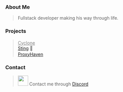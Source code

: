 ### About Me
> Fullstack developer making his way through life.<br>

### Projects

> <a style="color: grey;" href="https://sussyamongus.net/">Cyclone</a> <img src="https://sussyamongus.net/images/cyclone2.png" width="16px" height="16px"> <br>
> <a href="https://github.com/SmartCoder3000/Sting/">Sting</a> 🐝 <br>
> <a href="https://ProxyHaven.jimmynuetron.repl.co/">ProxyHaven</a> <img src="https://ProxyHaven.jimmynuetron.repl.co/images/logo.png" width="16px" height="16px"> <br>

### Contact

> <img width="32px" height="32px" src="https://th.bing.com/th/id/OIP.GbVZegtyQj0nhTkQROgIdgHaHa?pid=ImgDet&rs=1"> Contact me through <a href="https://discord.com/users/728947635397984297">Discord</a>
